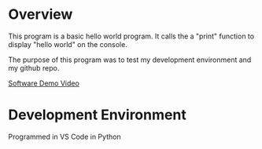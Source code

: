# Overview

This program is a basic hello world program. It calls the a "print" function to display "hello world" on the console.

The purpose of this program was to test my development environment and my github repo.

[Software Demo Video](http://youtube.link.goes.here)

# Development Environment

Programmed in VS Code in Python
